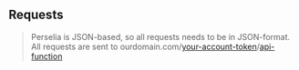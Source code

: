 ## Requests
> Perselia is JSON-based, so all requests needs to be in JSON-format. <br>
> All requests are sent to ourdomain.com/[your-account-token](API_TOKEN.md)/[api-function](API_FUNCTION.md)
